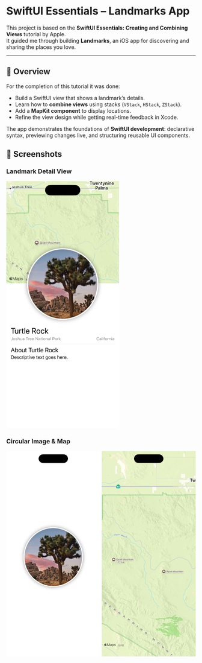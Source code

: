 # SwiftUI Essentials – Landmarks App 

This project is based on the **SwiftUI Essentials: Creating and Combining Views** tutorial by Apple.  
It guided me through building **Landmarks**, an iOS app for discovering and sharing the places you love.

---

## 📖 Overview
For the completion of this tutorial it was done:
- Build a SwiftUI view that shows a landmark’s details.
- Learn how to **combine views** using stacks (`VStack`, `HStack`, `ZStack`).
- Add a **MapKit component** to display locations.
- Refine the view design while getting real-time feedback in Xcode.

The app demonstrates the foundations of **SwiftUI development**: declarative syntax, previewing changes live, and structuring reusable UI components.

## 📸 Screenshots

### Landmark Detail View
<img src="Screenshots/landmark-detail.png" width="300" alt="Landmark Detail View"/>

### Circular Image & Map
<img src="Screenshots/circle-image.png" width="250" alt="Circle Image"/>
<img src="Screenshots/map-view.png" width="250" alt="Map View"/>

